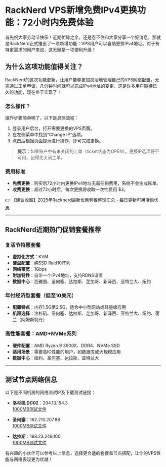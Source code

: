 # RackNerd VPS新增免费IPv4更换功能：72小时内免费体验

首先祝大家劳动节快乐！近期忙碌之余，还是忍不住和大家分享一个好消息，那就是RackNerd正式推出了一项新增功能：VPS用户可以自助更换IPv4地址。对于有特定需求的用户来说，这无疑是一项便利升级！

## 为什么这项功能值得关注？

RackNerd的这次功能更新，让用户能够更加灵活地管理自己的VPS网络配置，无需通过工单申请，几分钟时间就可以完成IPv4地址的变更。这是许多用户期待已久的功能，现在终于实现了！

### 怎么操作？

操作步骤简单明了，以下是具体流程：
1. 登录用户后台，打开需要更换的VPS页面。
2. 在左侧菜单中找到"Change IP"选项。
3. 点击后根据页面提示进行操作，即可完成更换。

> **提示**：如果账户中有未关闭的工单（ticket状态为OPEN），更换IP选项将不可用，记得先关闭工单。

### 费用标准

- **免费更换**：购买后72小时内更换IPv4地址无需任何费用，系统不会生成账单。
- **收费更换**：超过72小时后，每次更换将收取一次性费用 $3。

👉 [【建议收藏】2025年Racknerd最新优惠套餐整理汇总 - 每日更新可用活动优惠](https://bit.ly/Rack_Nerd)

---

## RackNerd近期热门促销套餐推荐

### 复活节特惠套餐
- **虚拟化方式**：KVM
- **硬盘配置**：纯SSD Raid10阵列
- **网络带宽**：1Gbps
- **附加特性**：自带一个IPv4地址，支持RDNS设置
- **数据中心**：西雅图、圣何塞、达拉斯、芝加哥、新泽西、亚特兰大、纽约

### 年付经济型套餐（低至10美元）
- **配置特点**：内存1.5G至2.5G，适合中小型网站或轻量级应用
- **机房选择**：洛杉矶、圣何塞、达拉斯、芝加哥、新泽西、亚特兰大、纽约、荷兰（阿姆斯特丹）

### 高性能套餐：AMD+NVMe系列
- **硬件配置**：AMD Ryzen 9 3900X、DDR4、NVMe SSD
- **适用场景**：需要高IO性能的用户，如数据库或大规模应用
- **数据中心**：纽约、圣何塞、达拉斯、亚特兰大

---

## 测试节点网络信息

以下是不同机房的网络测试IP及下载测试链接：

- **洛杉矶 DC02**：204.13.154.3  
  [1000MB测试文件](https://lg-lax02.racknerd.com/1000MB.test)

- **圣何塞**：192.210.207.88  
  [1000MB测试文件](https://lg-sj.racknerd.com/1000MB.test)

- **达拉斯**：198.23.249.100  
  [1000MB测试文件](https://lg-dal.racknerd.com/1000MB.test)

有兴趣的小伙伴可以参考以上信息，选择更合适的套餐和节点搭配，让你的VPS性能与网络表现更为优越！
